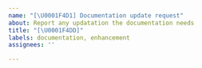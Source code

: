 ```yaml
---
name: "[\U0001F4D1] Documentation update request"
about: Report any updatation the documentation needs
title: "[\U0001F4DD]"
labels: documentation, enhancement
assignees: ''

---
```


<!--- Describe the required changes here -->
